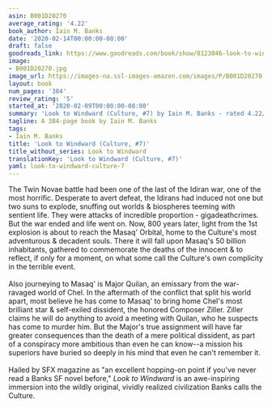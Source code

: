 ```yaml
---
asin: B001D20270
average_rating: '4.22'
book_author: Iain M. Banks
date: '2020-02-14T00:00:00-08:00'
draft: false
goodreads_link: https://www.goodreads.com/book/show/8123046-look-to-windward
image:
- B001D20270.jpg
image_url: https://images-na.ssl-images-amazon.com/images/P/B001D20270.01._SCLZZZZZZZ.jpg
layout: book
num_pages: '384'
review_rating: '5'
started_at: '2020-02-09T00:00:00-08:00'
summary: 'Look to Windward (Culture, #7) by Iain M. Banks - rated 4.22/5 on Goodreads'
tagline: A 384-page book by Iain M. Banks
tags:
- Iain M. Banks
title: 'Look to Windward (Culture, #7)'
title_without_series: Look to Windward
translationKey: 'Look to Windward (Culture, #7)'
yaml: look-to-windward-culture-7
---
```


The Twin Novae battle had been one of the last of the Idiran war, one of the most horrific. Desperate to avert defeat, the Idirans had induced not one but two suns to explode, snuffing out worlds &amp; biospheres teeming with sentient life. They were attacks of incredible proportion - gigadeathcrimes. But the war ended and life went on. Now, 800 years later, light from the 1st explosion is about to reach the Masaq' Orbital, home to the Culture's most adventurous &amp; decadent souls. There it will fall upon Masaq's 50 billion inhabitants, gathered to commemorate the deaths of the innocent &amp; to reflect, if only for a moment, on what some call the Culture's own complicity in the terrible event.<br /><br />Also journeying to Masaq' is Major Quilan, an emissary from the war-ravaged world of Chel. In the aftermath of the conflict that split his world apart, most believe he has come to Masaq' to bring home Chel's most brilliant star &amp; self-exiled dissident, the honored Composer Ziller. Ziller claims he will do anything to avoid a meeting with Quilan, who he suspects has come to murder him. But the Major's true assignment will have far greater consequences than the death of a mere political dissident, as part of a conspiracy more ambitious than even he can know--a mission his superiors have buried so deeply in his mind that even he can't remember it.<br /> <br /> Hailed by SFX magazine as "an excellent hopping-on point if you've never read a Banks SF novel before," <i>Look to Windward</i> is an awe-inspiring immersion into the wildly original, vividly realized civilization Banks calls the Culture.